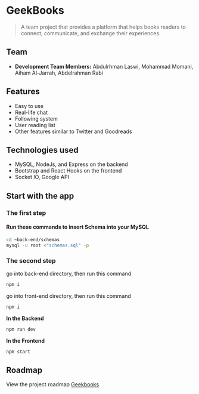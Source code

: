 # GeekBooks
>A team project that provides a platform that helps books readers to
connect, communicate, and exchange their experiences.

## Team
 * **Development Team Members:** Abdulrhman Laswi, Mohammad Momani, Aiham Al-Jarrah, Abdelrahman Rabi

 ## Features 

- Easy to use
- Real-life chat
- Following system
- User reading list
- Other features similar to Twitter and Goodreads

 ## Technologies used
- MySQL, NodeJs, and Express on the backend
- Bootstrap and React Hooks on the frontend
- Socket IO, Google API 

 ## Start with the app
 ### The first step
 #### Run these commands to insert Schema into your MySQL 
```bash
cd ~back-end/schemas
mysql -u root <"schemas.sql" -p
 ```
 ### The second step
go into back-end directory, then run this command 

```bash 
npm i
```
go into front-end directory, then run this command 
```bash 
npm i
```
**In the Backend**
```bash
npm run dev
```
**In the Frontend**
```bash
npm start
```

## Roadmap
View the project roadmap [Geekbooks](https://trello.com/b/fg3Uy2Pb/geekbooks)
